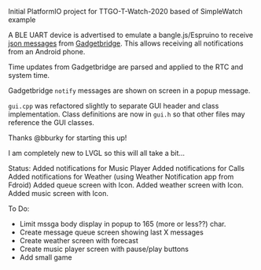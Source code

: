 Initial PlatformIO project for TTGO-T-Watch-2020 based of SimpleWatch example

A BLE UART device is advertised to emulate a bangle.js/Espruino to receive [json messages](https://www.espruino.com/Gadgetbridge) from [Gadgetbridge](https://gadgetbridge.org/). This allows receiving all notifications from an Android phone.

Time updates from Gadgetbridge are parsed and applied to the RTC and system time.

Gadgetbridge `notify` messages are shown on screen in a popup message.

`gui.cpp` was refactored slightly to separate GUI header and class implementation. Class definitions are now in `gui.h` so that other files may reference the GUI classes.

Thanks @bburky for starting this up!

I am completely new to LVGL so this will all take a bit...

Status:
Added notifications for Music Player
Added notifications for Calls
Added notifications for Weather (using Weather Notification app from Fdroid)
Added queue screen with Icon.
Added weather screen with Icon.
Added music screen with Icon.


To Do:
- Limit mssga body display in popup to 165 (more or less??) char.
- Create message queue screen showing last X messages
- Create weather screen with forecast
- Create music player screen with pause/play buttons
- Add small game

